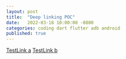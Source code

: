 ```yaml
---
layout: post
title:  "Deep linking POC"
date:   2022-03-18 10:00:00 -0800
categories: coding dart flutter adb android
published: true
---
```

[TestLink a](oncohealth://links.irisoncology.com/visits)
[TestLink b](oncohealth://links.irisoncology.com/messages)